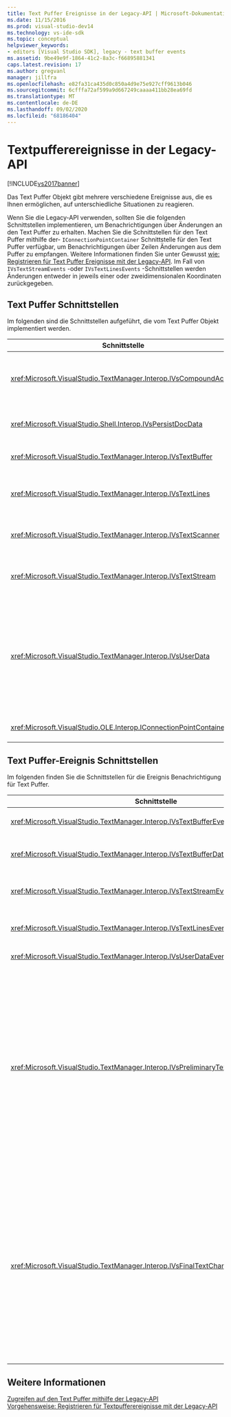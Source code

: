 ```yaml
---
title: Text Puffer Ereignisse in der Legacy-API | Microsoft-Dokumentation
ms.date: 11/15/2016
ms.prod: visual-studio-dev14
ms.technology: vs-ide-sdk
ms.topic: conceptual
helpviewer_keywords:
- editors [Visual Studio SDK], legacy - text buffer events
ms.assetid: 9be49e9f-1864-41c2-8a3c-f66895881341
caps.latest.revision: 17
ms.author: gregvanl
manager: jillfra
ms.openlocfilehash: e82fa31ca435d0c850a4d9e75e927cff9613b046
ms.sourcegitcommit: 6cfffa72af599a9d667249caaaa411bb28ea69fd
ms.translationtype: MT
ms.contentlocale: de-DE
ms.lasthandoff: 09/02/2020
ms.locfileid: "68186404"
---
```

# <a name="text-buffer-events-in-the-legacy-api"></a>Textpufferereignisse in der Legacy-API
[!INCLUDE[vs2017banner](../includes/vs2017banner.md)]

Das Text Puffer Objekt gibt mehrere verschiedene Ereignisse aus, die es Ihnen ermöglichen, auf unterschiedliche Situationen zu reagieren.  
  
 Wenn Sie die Legacy-API verwenden, sollten Sie die folgenden Schnittstellen implementieren, um Benachrichtigungen über Änderungen an den Text Puffer zu erhalten. Machen Sie die Schnittstellen für den Text Puffer mithilfe der- `IConnectionPointContainer` Schnittstelle für den Text Puffer verfügbar, um Benachrichtigungen über Zeilen Änderungen aus dem Puffer zu empfangen. Weitere Informationen finden Sie unter Gewusst [wie: Registrieren für Text Puffer Ereignisse mit der Legacy-API](../extensibility/how-to-register-for-text-buffer-events-with-the-legacy-api.md). Im Fall von `IVsTextStreamEvents` -oder `IVsTextLinesEvents` -Schnittstellen werden Änderungen entweder in jeweils einer oder zweidimensionalen Koordinaten zurückgegeben.  
  
## <a name="text-buffer-interfaces"></a>Text Puffer Schnittstellen  
 Im folgenden sind die Schnittstellen aufgeführt, die vom Text Puffer Objekt implementiert werden.  
  
|Schnittstelle|Beschreibung|  
|---------------|-----------------|  
|<xref:Microsoft.VisualStudio.TextManager.Interop.IVsCompoundAction>|Ermöglicht die Erstellung von Verbund Aktionen (d. h. Aktionen, die in einer einzelnen Rückgängig/Wiederholen-Einheit gruppiert sind).|  
|<xref:Microsoft.VisualStudio.Shell.Interop.IVsPersistDocData>|Ermöglicht die Persistenz von Dokument Daten, die vom Text Puffer verwaltet werden.|  
|<xref:Microsoft.VisualStudio.TextManager.Interop.IVsTextBuffer>|Stellt grundlegende Dienste bereit. wird von vielen Clients verwendet.|  
|<xref:Microsoft.VisualStudio.TextManager.Interop.IVsTextLines>|Bietet Lese-und Schreibfunktionen mit zweidimensionalen Koordinaten. Erbt von `IVsTextBuffer`.|  
|<xref:Microsoft.VisualStudio.TextManager.Interop.IVsTextScanner>|Bietet schnellen, streamorientierten, sequenziellen Zugriff auf Text im Puffer.|  
|<xref:Microsoft.VisualStudio.TextManager.Interop.IVsTextStream>|Bietet Lese-und Schreibfunktionen mithilfe eindimensionaler Koordinaten. Erbt von `IVsTextBuffer`.|  
|<xref:Microsoft.VisualStudio.TextManager.Interop.IVsUserData>|Ermöglicht den Zugriff auf eine generische Auflistung von Eigenschaften. Die wichtigste Eigenschaft ist der Name oder Moniker des Puffers. Mit dieser Schnittstelle können Sie Ihre eigenen zufälligen Daten im Puffer speichern, indem Sie eine GUID erstellen und Sie als Schlüssel verwenden.|  
|<xref:Microsoft.VisualStudio.OLE.Interop.IConnectionPointContainer>|Unterstützt Verbindungspunkte für Ereignisse.|  
  
## <a name="text-buffer-event-interfaces"></a>Text Puffer-Ereignis Schnittstellen  
 Im folgenden finden Sie die Schnittstellen für die Ereignis Benachrichtigung für Text Puffer.  
  
|Schnittstelle|Beschreibung|  
|---------------|-----------------|  
|<xref:Microsoft.VisualStudio.TextManager.Interop.IVsTextBufferEvents>|Benachrichtigt Clients, wenn ein neuer Sprachdienst einem Textpuffer zugeordnet wird.|  
|<xref:Microsoft.VisualStudio.TextManager.Interop.IVsTextBufferDataEvents>|Benachrichtigt Clients, wenn ein Text Puffer initialisiert wird und wenn Änderungen an den Daten im Text Puffer vorgenommen werden.|  
|<xref:Microsoft.VisualStudio.TextManager.Interop.IVsTextStreamEvents>|Benachrichtigt Clients über Änderungen am zugrunde liegenden Text Puffer in eindimensionalen Koordinaten.|  
|<xref:Microsoft.VisualStudio.TextManager.Interop.IVsTextLinesEvents>|Benachrichtigt Clients über Änderungen am zugrunde liegenden Text Puffer in zweidimensionalen Koordinaten.|  
|<xref:Microsoft.VisualStudio.TextManager.Interop.IVsUserDataEvents>|Benachrichtigt Clients über Änderungen an Benutzerdaten.|  
|<xref:Microsoft.VisualStudio.TextManager.Interop.IVsPreliminaryTextChangeCommitEvents>|Benachrichtigt Clients über die letzte Commitgeste zum Auslösen des Ereignisses und stellt den Bereich des geänderten Texts bereit. Die `IVsPreliminaryTextChangeCommitEvents` Schnittstelle wird nicht als Antwort auf Befehle zum Rückgängigmachen oder wiederholen ausgelöst. Ereignisse werden nur für Puffer ausgelöst, die über einen rückgängig-Manager verfügen. `IVsPreliminaryTextChangeCommitEvents` wird vor anderen Ereignissen ausgelöst, z. b. einer hübschen Auflistung, um sicherzustellen, dass die anderen Ereignisse den Text nicht ändern, bevor für die Änderungen ein Commit ausgeführt wird. Das VSPackage muss entweder die- `IVsPreliminaryTextChangeCommitEvents` Schnittstelle oder die- `IVsFinalTextChangeCommitEvents` Schnittstelle überwachen, aber nicht beides.|  
|<xref:Microsoft.VisualStudio.TextManager.Interop.IVsFinalTextChangeCommitEvents>|Benachrichtigt Clients über die letzte Commitgeste zum Auslösen des Ereignisses und stellt den Bereich des geänderten Texts bereit. Die `IVsFinalTextChangeCommitEvents` Schnittstelle wird nicht als Antwort auf Befehle zum Rückgängigmachen oder wiederholen ausgelöst. Ereignisse werden nur für Puffer ausgelöst, die über einen rückgängig-Manager verfügen. `IVsFinalTextChangeCommitEvents` ist nur für die Verwendung durch Sprachdienste oder andere Objekte vorgesehen, die über eine komplette Kontrolle über die Bearbeitung verfügen. Das VSPackage muss entweder die- `IVsPreliminaryTextChangeCommitEvents` Schnittstelle oder die- `IVsFinalTextChangeCommitEvents` Schnittstelle überwachen, aber nicht beides.|  
  
## <a name="see-also"></a>Weitere Informationen  
 [Zugreifen auf den Text Puffer mithilfe der Legacy-API](../extensibility/accessing-the-text-buffer-by-using-the-legacy-api.md)   
 [Vorgehensweise: Registrieren für Textpufferereignisse mit der Legacy-API](../extensibility/how-to-register-for-text-buffer-events-with-the-legacy-api.md)
